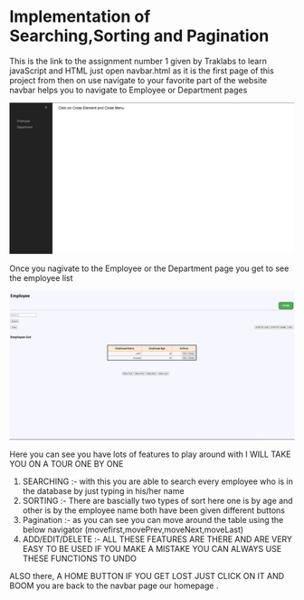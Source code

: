 # Implementation of Searching,Sorting and Pagination
This is the link to the assignment number 1 given by Traklabs to learn javaScript and HTML
just open navbar.html as it is the first page of this project from then on use navigate to your favorite part of the website
navbar helps you to navigate to Employee or Department pages

![](images/navbar.png)

Once you nagivate to the Employee or the Department page you get to see the employee list

![](images/employee.png)

Here you can see you have lots of features to play around with I WILL TAKE YOU ON A TOUR ONE BY ONE
1. SEARCHING :- with this you are able to search every employee who is in the database by just typing in his/her name
2. SORTING :- There are bascially two types of sort here one is by age and other is by the employee name both have been given different buttons
3. Pagination :- as you can see you can move around the table using the below navigator (movefirst,movePrev,moveNext,moveLast)
4. ADD/EDIT/DELETE  :- ALL THESE FEATURES ARE THERE AND ARE VERY EASY TO BE USED IF YOU MAKE A MISTAKE YOU CAN ALWAYS USE THESE FUNCTIONS TO UNDO 

ALSO there, A HOME BUTTON IF YOU GET LOST JUST CLICK ON IT AND BOOM you are back to the navbar page our homepage . 
